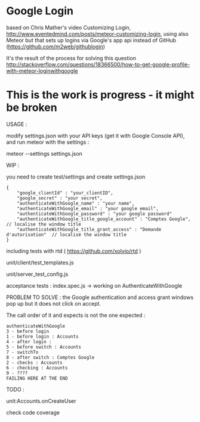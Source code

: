 Google Login
==========================
based on Chris Mather's video Customizing Login, http://www.eventedmind.com/posts/meteor-customizing-login,
using also Meteor but that sets up logins via Google's app api instead of GitHub (https://github.com/m2web/githublogin)

It's the result of the process for solving this question
http://stackoverflow.com/questions/18366500/how-to-get-google-profile-with-meteor-loginwithgoogle

# This is the work is progress - it might be broken

USAGE :

modify settings.json with your API keys (get it with Google Console API), and run meteor with the settings :

meteor --settings settings.json

WIP :

you need to create test/settings and create settings.json
```
{
    "google_clientId" : "your_clientID",
    "google_secret" : "your secret",
    "authenticateWithGoogle_name" : "your name",
    "authenticateWithGoogle_email" : "your google email",
    "authenticateWithGoogle_password" : "your google password"
    "authenticateWithGoogle_title_google_account" : "Comptes Google",       // localise the window title
    "authenticateWithGoogle_title_grant_access" : "Demande d'autorisation"  // localise the window title
}
```

including tests with rtd ( https://github.com/xolvio/rtd )

unit/client/test_templates.js

unit/server_test_config.js

acceptance tests : index.spec.js -> working on AuthenticateWithGoogle

PROBLEM TO SOLVE : the Google authentication and access grant windows pop up but it does not click on accept.

The call order of it and expects is not the one expected :
```
authenticateWithGoogle
3 - before login
1 - before login : Accounts
4 - after login :
5 - before switch : Accounts
7 - switchTo
8 - after switch : Comptes Google
2 - checks : Accounts
6 - checking : Accounts
9 - ????
FAILING HERE AT THE END
```

TODO :

unit:Accounts.onCreateUser

check code coverage






